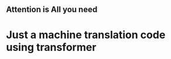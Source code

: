 ## Attention is All you need           
# Just a machine translation code using transformer                 
               
 
       
       
                        
 
